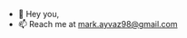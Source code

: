- 👋 Hey you,
- 📫 Reach me at mark.ayvaz98@gmail.com
<!-- - 👀 I’m interested in solving problems
- 🌱 I’m currently learning Python -->
<!-- - 💞️ I’m looking to collaborate on ... -->

<!---
markayvaz/markayvaz is a ✨ special ✨ repository because its `README.md` (this file) appears on your GitHub profile.
You can click the Preview link to take a look at your changes.
--->
